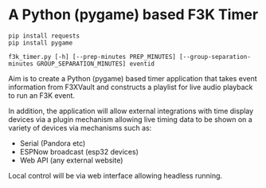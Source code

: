 # A Python (pygame) based F3K Timer

```
pip install requests
pip install pygame

f3k_timer.py [-h] [--prep-minutes PREP_MINUTES] [--group-separation-minutes GROUP_SEPARATION_MINUTES] eventid
```

Aim is to create a Python (pygame) based timer application that takes event information from F3XVault and constructs a playlist for live audio playback to run an F3K event.

In addition, the application will allow external integrations with time display devices via a plugin mechanism allowing live timing data to be shown on a variety of devices via mechanisms such as:
- Serial (Pandora etc)
- ESPNow broadcast (esp32 devices)
- Web API (any external website)

Local control will be via web interface allowing headless running.

